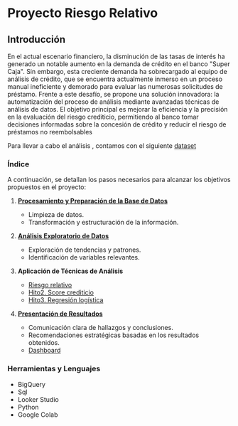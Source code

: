 # Proyecto Riesgo Relativo

## Introducción
En el actual escenario financiero, la disminución de las tasas de interés ha generado un notable aumento en la demanda de crédito en el banco "Super Caja". Sin embargo, esta creciente demanda ha sobrecargado al equipo de análisis de crédito, que se encuentra actualmente inmerso en un proceso manual ineficiente y demorado para evaluar las numerosas solicitudes de préstamo. Frente a este desafío, se propone una solución innovadora: la automatización del proceso de análisis mediante avanzadas técnicas de análisis de datos. El objetivo principal es mejorar la eficiencia y la precisión en la evaluación del riesgo crediticio, permitiendo al banco tomar decisiones informadas sobre la concesión de crédito y reducir el riesgo de préstamos no reembolsables

Para llevar a cabo el análisis , contamos con el siguiente [dataset](https://github.com/Maria-Data-Analyst/riesgo_relativo/tree/Consultas-Query/Dataset) 

### Índice

A continuación, se detallan los pasos necesarios para alcanzar los objetivos propuestos en el proyecto:

1. [**Procesamiento y Preparación de la Base de Datos**](https://github.com/Maria-Data-Analyst/riesgo_relativo/tree/Consultas-Query/Procesamiento)
   - Limpieza de datos.
   - Transformación y estructuración de la información.
   
2. [**Análisis Exploratorio de Datos**](https://github.com/Maria-Data-Analyst/riesgo_relativo/tree/Consultas-Query/Exploracion)
   - Exploración de tendencias y patrones.
   - Identificación de variables relevantes.
   
3. **Aplicación de Técnicas de Análisis**
   - [Riesgo relativo](https://github.com/Maria-Data-Analyst/riesgo_relativo/tree/Consultas-Query/Riesgo_relativo)
   - [Hito2. Score crediticio](https://github.com/Maria-Data-Analyst/riesgo_relativo/tree/Consultas-Query/Hito2)
   - [Hito3. Regresión logística](https://github.com/Maria-Data-Analyst/riesgo_relativo/tree/Consultas-Query/Hito3)
   
4. [**Presentación de Resultados**](https://github.com/Maria-Data-Analyst/Proyecto-Validacion-Hipotesis/tree/main/Presentacion)
   - Comunicación clara de hallazgos y conclusiones.
   - Recomendaciones estratégicas basadas en los resultados obtenidos.
   - [Dashboard](https://github.com/Maria-Data-Analyst/Proyecto-Validacion-Hipotesis/tree/main/Dashboard#readme)
### Herramientas y Lenguajes 
- BigQuery
- Sql
- Looker Studio
- Python
- Google Colab



